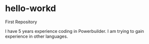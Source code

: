 # hello-workd
First Repository

I have 5 years experience coding in Powerbuilder. I am trying to gain experience in other languages.
